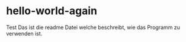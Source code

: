 # hello-world-again
Test 
Das ist die readme Datei welche beschreibt, wie das Programm zu verwenden ist.
